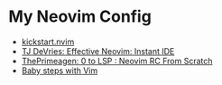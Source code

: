 # My Neovim Config

- [kickstart.nvim](https://github.com/nvim-lua/kickstart.nvim)
- [TJ DeVries: Effective Neovim: Instant IDE](https://www.youtube.com/watch?v=stqUbv-5u2s)
- [ThePrimeagen: 0 to LSP : Neovim RC From Scratch](https://www.youtube.com/watch?v=w7i4amO_zaE)
- [Baby steps with Vim](https://www.barbarianmeetscoding.com/boost-your-coding-fu-with-vscode-and-vim/baby-steps-in-vim/)

